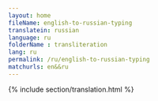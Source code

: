 ```yaml
--- 
layout: home 
fileName: english-to-russian-typing
translatein: russian
language: ru
folderName : transliteration
lang: ru
permalink: /ru/english-to-russian-typing
matchurls: en&&ru
---
```

{% include section/translation.html %}